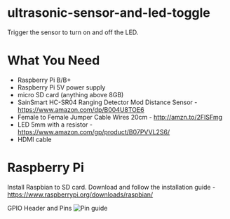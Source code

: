 # ultrasonic-sensor-and-led-toggle
Trigger the sensor to turn on and off the LED.

# What You Need
- Raspberry Pi B/B+
- Raspberry Pi 5V power supply
- micro SD card (anything above 8GB)
- SainSmart HC-SR04 Ranging Detector Mod Distance Sensor - https://www.amazon.com/dp/B004U8TOE6
- Female to Female Jumper Cable Wires 20cm - http://amzn.to/2FISFmg
- LED 5mm with a resistor - https://www.amazon.com/gp/product/B07PVVL2S6/
- HDMI cable


# Raspberry Pi
Install Raspbian to SD card. Download and follow the installation guide - https://www.raspberrypi.org/downloads/raspbian/

GPIO Header and Pins
![Pin guide](https://www.raspberrypi-spy.co.uk/wp-content/uploads/2012/06/Raspberry-Pi-GPIO-Layout-Model-B-Plus-rotated-2700x900.png)

